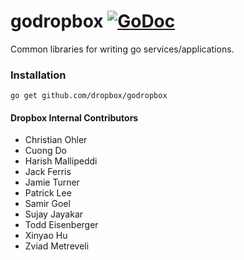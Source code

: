 # godropbox [![GoDoc](https://godoc.org/github.com/dropbox/godropbox?status.png)](https://godoc.org/github.com/dropbox/godropbox)

Common libraries for writing go services/applications.

### Installation
``go get github.com/dropbox/godropbox``

#### Dropbox Internal Contributors
- Christian Ohler
- Cuong Do
- Harish Mallipeddi
- Jack Ferris
- Jamie Turner
- Patrick Lee
- Samir Goel
- Sujay Jayakar
- Todd Eisenberger
- Xinyao Hu
- Zviad Metreveli
